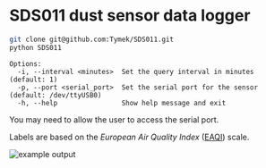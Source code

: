 # SDS011 dust sensor data logger

```sh
git clone git@github.com:Tymek/SDS011.git
python SDS011
```
```
Options:
  -i, --interval <minutes>  Set the query interval in minutes (default: 1)
  -p, --port <serial_port>  Set the serial port for the sensor (default: /dev/ttyUSB0)
  -h, --help                Show help message and exit
```
You may need to allow the user to access the serial port.

Labels are based on the _European Air Quality Index_ ([EAQI](https://airindex.eea.europa.eu)) scale.

![example output](https://github.com/user-attachments/assets/47c72176-5ae2-466a-ad5d-1775573dcb9e)
